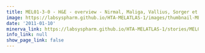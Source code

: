 ```yaml
---
title: MEL01-3-0 - H&E - overview - Nirmal, Maliga, Vallius, Sorger et al., 2021
image: https://labsyspharm.github.io/HTA-MELATLAS-1/images/thumbnail-MEL01-3-0-he-overview.jpg
date: '2011-01-10'
minerva_link: https://labsyspharm.github.io/HTA-MELATLAS-1/stories/MEL01-3-0-he-overview.html
info_link: null
show_page_link: false
---
```

